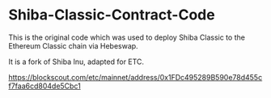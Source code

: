 # Shiba-Classic-Contract-Code
This is the original code which was used to deploy Shiba Classic to the Ethereum Classic chain via Hebeswap.

It is a fork of Shiba Inu, adapted for ETC. 

https://blockscout.com/etc/mainnet/address/0x1FDc495289B590e78d455cf7faa6cd804de5Cbc1
